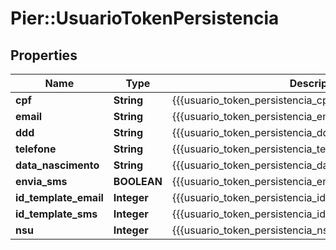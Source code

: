 # Pier::UsuarioTokenPersistencia

## Properties
Name | Type | Description | Notes
------------ | ------------- | ------------- | -------------
**cpf** | **String** | {{{usuario_token_persistencia_cpf_descricao}}} | [optional] 
**email** | **String** | {{{usuario_token_persistencia_email_descricao}}} | [optional] 
**ddd** | **String** | {{{usuario_token_persistencia_ddd_descricao}}} | [optional] 
**telefone** | **String** | {{{usuario_token_persistencia_telefone_descricao}}} | [optional] 
**data_nascimento** | **String** | {{{usuario_token_persistencia_data_nascimento_descricao}}} | [optional] 
**envia_sms** | **BOOLEAN** | {{{usuario_token_persistencia_envia_sms_descricao}}} | [optional] 
**id_template_email** | **Integer** | {{{usuario_token_persistencia_id_template_email_descricao}}} | [optional] 
**id_template_sms** | **Integer** | {{{usuario_token_persistencia_id_template_sms_descricao}}} | [optional] 
**nsu** | **Integer** | {{{usuario_token_persistencia_nsu_descricao}}} | [optional] 



